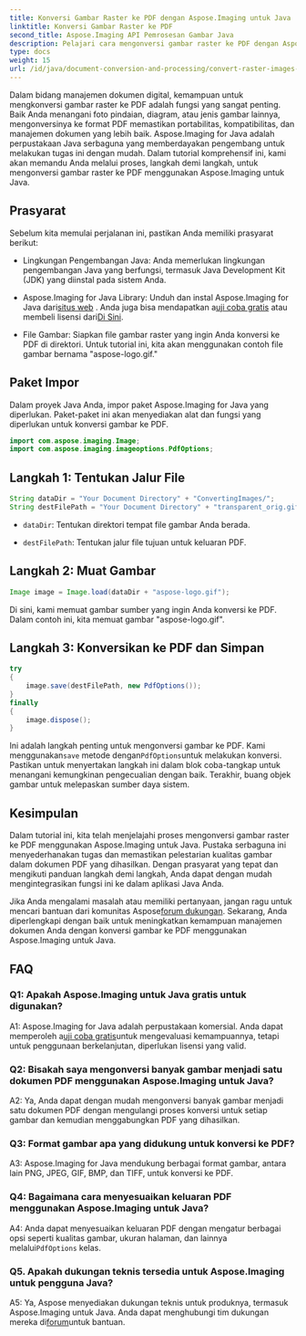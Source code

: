 ```yaml
---
title: Konversi Gambar Raster ke PDF dengan Aspose.Imaging untuk Java
linktitle: Konversi Gambar Raster ke PDF
second_title: Aspose.Imaging API Pemrosesan Gambar Java
description: Pelajari cara mengonversi gambar raster ke PDF dengan Aspose.Imaging untuk Java. Langkah sederhana untuk hasil berkualitas tinggi.
type: docs
weight: 15
url: /id/java/document-conversion-and-processing/convert-raster-images-to-pdf/
---
```

Dalam bidang manajemen dokumen digital, kemampuan untuk mengkonversi gambar raster ke PDF adalah fungsi yang sangat penting. Baik Anda menangani foto pindaian, diagram, atau jenis gambar lainnya, mengonversinya ke format PDF memastikan portabilitas, kompatibilitas, dan manajemen dokumen yang lebih baik. Aspose.Imaging for Java adalah perpustakaan Java serbaguna yang memberdayakan pengembang untuk melakukan tugas ini dengan mudah. Dalam tutorial komprehensif ini, kami akan memandu Anda melalui proses, langkah demi langkah, untuk mengonversi gambar raster ke PDF menggunakan Aspose.Imaging untuk Java.

## Prasyarat

Sebelum kita memulai perjalanan ini, pastikan Anda memiliki prasyarat berikut:

- Lingkungan Pengembangan Java: Anda memerlukan lingkungan pengembangan Java yang berfungsi, termasuk Java Development Kit (JDK) yang diinstal pada sistem Anda.

-  Aspose.Imaging for Java Library: Unduh dan instal Aspose.Imaging for Java dari[situs web](https://releases.aspose.com/imaging/java/) . Anda juga bisa mendapatkan a[uji coba gratis](https://releases.aspose.com/) atau membeli lisensi dari[Di Sini](https://purchase.aspose.com/buy).

- File Gambar: Siapkan file gambar raster yang ingin Anda konversi ke PDF di direktori. Untuk tutorial ini, kita akan menggunakan contoh file gambar bernama "aspose-logo.gif."

## Paket Impor

Dalam proyek Java Anda, impor paket Aspose.Imaging for Java yang diperlukan. Paket-paket ini akan menyediakan alat dan fungsi yang diperlukan untuk konversi gambar ke PDF.

```java
import com.aspose.imaging.Image;
import com.aspose.imaging.imageoptions.PdfOptions;
```

## Langkah 1: Tentukan Jalur File

```java
String dataDir = "Your Document Directory" + "ConvertingImages/";
String destFilePath = "Your Document Directory" + "transparent_orig.gif.pdf";
```

- `dataDir`: Tentukan direktori tempat file gambar Anda berada.

- `destFilePath`: Tentukan jalur file tujuan untuk keluaran PDF.

## Langkah 2: Muat Gambar

```java
Image image = Image.load(dataDir + "aspose-logo.gif");
```

Di sini, kami memuat gambar sumber yang ingin Anda konversi ke PDF. Dalam contoh ini, kita memuat gambar "aspose-logo.gif".

## Langkah 3: Konversikan ke PDF dan Simpan

```java
try
{
    image.save(destFilePath, new PdfOptions());
}
finally
{
    image.dispose();
}
```

 Ini adalah langkah penting untuk mengonversi gambar ke PDF. Kami menggunakan`save` metode dengan`PdfOptions`untuk melakukan konversi. Pastikan untuk menyertakan langkah ini dalam blok coba-tangkap untuk menangani kemungkinan pengecualian dengan baik. Terakhir, buang objek gambar untuk melepaskan sumber daya sistem.

## Kesimpulan

Dalam tutorial ini, kita telah menjelajahi proses mengonversi gambar raster ke PDF menggunakan Aspose.Imaging untuk Java. Pustaka serbaguna ini menyederhanakan tugas dan memastikan pelestarian kualitas gambar dalam dokumen PDF yang dihasilkan. Dengan prasyarat yang tepat dan mengikuti panduan langkah demi langkah, Anda dapat dengan mudah mengintegrasikan fungsi ini ke dalam aplikasi Java Anda.

 Jika Anda mengalami masalah atau memiliki pertanyaan, jangan ragu untuk mencari bantuan dari komunitas Aspose[forum dukungan](https://forum.aspose.com/). Sekarang, Anda diperlengkapi dengan baik untuk meningkatkan kemampuan manajemen dokumen Anda dengan konversi gambar ke PDF menggunakan Aspose.Imaging untuk Java.

## FAQ

### Q1: Apakah Aspose.Imaging untuk Java gratis untuk digunakan?

 A1: Aspose.Imaging for Java adalah perpustakaan komersial. Anda dapat memperoleh a[uji coba gratis](https://releases.aspose.com/)untuk mengevaluasi kemampuannya, tetapi untuk penggunaan berkelanjutan, diperlukan lisensi yang valid.

### Q2: Bisakah saya mengonversi banyak gambar menjadi satu dokumen PDF menggunakan Aspose.Imaging untuk Java?

A2: Ya, Anda dapat dengan mudah mengonversi banyak gambar menjadi satu dokumen PDF dengan mengulangi proses konversi untuk setiap gambar dan kemudian menggabungkan PDF yang dihasilkan.

### Q3: Format gambar apa yang didukung untuk konversi ke PDF?

A3: Aspose.Imaging for Java mendukung berbagai format gambar, antara lain PNG, JPEG, GIF, BMP, dan TIFF, untuk konversi ke PDF.

### Q4: Bagaimana cara menyesuaikan keluaran PDF menggunakan Aspose.Imaging untuk Java?

 A4: Anda dapat menyesuaikan keluaran PDF dengan mengatur berbagai opsi seperti kualitas gambar, ukuran halaman, dan lainnya melalui`PdfOptions` kelas.

### Q5. Apakah dukungan teknis tersedia untuk Aspose.Imaging untuk pengguna Java?

 A5: Ya, Aspose menyediakan dukungan teknis untuk produknya, termasuk Aspose.Imaging untuk Java. Anda dapat menghubungi tim dukungan mereka di[forum](https://forum.aspose.com/)untuk bantuan.